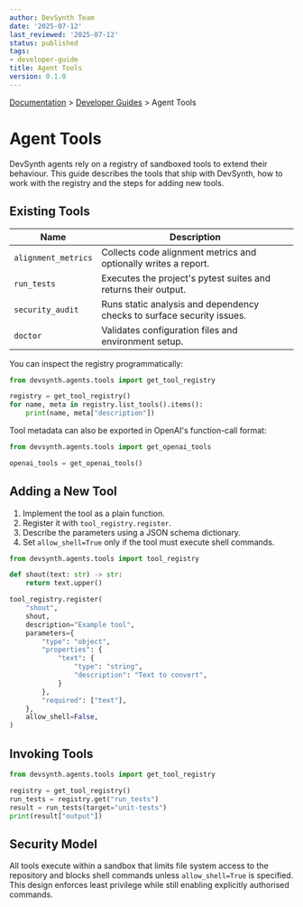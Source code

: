 ```yaml
---
author: DevSynth Team
date: '2025-07-12'
last_reviewed: '2025-07-12'
status: published
tags:
- developer-guide
title: Agent Tools
version: 0.1.0
---
```


<div class="breadcrumbs">
<a href="../index.md">Documentation</a> &gt; <a href="index.md">Developer Guides</a> &gt; Agent Tools
</div>
 
# Agent Tools

DevSynth agents rely on a registry of sandboxed tools to extend their
behaviour. This guide describes the tools that ship with DevSynth, how to work
with the registry and the steps for adding new tools.

## Existing Tools

| Name | Description |
|------|-------------|
| `alignment_metrics` | Collects code alignment metrics and optionally writes a report. |
| `run_tests` | Executes the project's pytest suites and returns their output. |
| `security_audit` | Runs static analysis and dependency checks to surface security issues. |
| `doctor` | Validates configuration files and environment setup. |

You can inspect the registry programmatically:

```python
from devsynth.agents.tools import get_tool_registry

registry = get_tool_registry()
for name, meta in registry.list_tools().items():
    print(name, meta["description"])
```

Tool metadata can also be exported in OpenAI's function-call format:

```python
from devsynth.agents.tools import get_openai_tools

openai_tools = get_openai_tools()
```

## Adding a New Tool

1. Implement the tool as a plain function.
2. Register it with ``tool_registry.register``.
3. Describe the parameters using a JSON schema dictionary.
4. Set ``allow_shell=True`` only if the tool must execute shell commands.

```python
from devsynth.agents.tools import tool_registry

def shout(text: str) -> str:
    return text.upper()

tool_registry.register(
    "shout",
    shout,
    description="Example tool",
    parameters={
        "type": "object",
        "properties": {
            "text": {
                "type": "string",
                "description": "Text to convert",
            }
        },
        "required": ["text"],
    },
    allow_shell=False,
)
```

## Invoking Tools

```python
from devsynth.agents.tools import get_tool_registry

registry = get_tool_registry()
run_tests = registry.get("run_tests")
result = run_tests(target="unit-tests")
print(result["output"])
```

## Security Model

All tools execute within a sandbox that limits file system access to the
repository and blocks shell commands unless ``allow_shell=True`` is specified.
This design enforces least privilege while still enabling explicitly authorised
commands.
